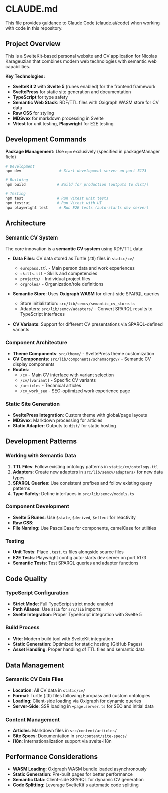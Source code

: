 # CLAUDE.md

This file provides guidance to Claude Code (claude.ai/code) when working with code in this repository.

## Project Overview

This is a SvelteKit-based personal website and CV application for Nicolas Karageuzian that combines modern web technologies with semantic web capabilities.

**Key Technologies:**
- **SvelteKit 2** with **Svelte 5** (runes enabled) for the frontend framework
- **SveltePress** for static site generation and documentation
- **TypeScript** for type safety
- **Semantic Web Stack**: RDF/TTL files with Oxigraph WASM store for CV data
- **Raw CSS** for styling
- **MDSvex** for markdown processing in Svelte
- **Vitest** for unit testing, **Playwright** for E2E testing

## Development Commands

**Package Management:** Use `npm` exclusively (specified in packageManager field)

```bash
# Development
npm dev                 # Start development server on port 5173

# Building
npm build              # Build for production (outputs to dist/)

# Testing
npm test               # Run Vitest unit tests
npm test:ui            # Run Vitest with UI
npx playwright test     # Run E2E tests (auto-starts dev server)
```

## Architecture

### Semantic CV System
The core innovation is a **semantic CV system** using RDF/TTL data:

- **Data Files**: CV data stored as Turtle (.ttl) files in `static/cv/`
  - `europass.ttl` - Main person data and work experiences
  - `skills.ttl` - Skills and competencies
  - `projects/` - Individual project files
  - `orgroles/` - Organization/role definitions

- **Semantic Store**: Uses **Oxigraph WASM** for client-side SPARQL queries
  - Store initialization: `src/lib/semcv/semantic_cv_store.ts`
  - Adapters: `src/lib/semcv/adapters/` - Convert SPARQL results to TypeScript interfaces

- **CV Variants**: Support for different CV presentations via SPARQL-defined variants

### Component Architecture
- **Theme Components**: `src/theme/` - SveltePress theme customization
- **CV Components**: `src/lib/components/schemaorgcv/` - Semantic CV display components
- **Routes**:
  - `/cv` - Main CV interface with variant selection
  - `/cv/[variant]` - Specific CV variants
  - `/articles` - Technical articles
  - `/cv_work_seo` - SEO-optimized work experience page

### Static Site Generation
- **SveltePress Integration**: Custom theme with global/page layouts
- **MDSvex**: Markdown processing for articles
- **Static Adapter**: Outputs to `dist/` for static hosting

## Development Patterns

### Working with Semantic Data
1. **TTL Files**: Follow existing ontology patterns in `static/cv/ontology.ttl`
2. **Adapters**: Create new adapters in `src/lib/semcv/adapters/` for new data types
3. **SPARQL Queries**: Use consistent prefixes and follow existing query patterns
4. **Type Safety**: Define interfaces in `src/lib/semcv/models.ts`

### Component Development
- **Svelte 5 Runes**: Use `$state`, `$derived`, `$effect` for reactivity
- **Raw CSS**: 
- **File Naming**: Use PascalCase for components, camelCase for utilities

### Testing
- **Unit Tests**: Place `.test.ts` files alongside source files
- **E2E Tests**: Playwright config auto-starts dev server on port 5173
- **Semantic Tests**: Test SPARQL queries and adapter functions

## Code Quality

### TypeScript Configuration
- **Strict Mode**: Full TypeScript strict mode enabled
- **Path Aliases**: Use `$lib` for `src/lib` imports
- **Svelte Integration**: Proper TypeScript integration with Svelte 5

### Build Process
- **Vite**: Modern build tool with SvelteKit integration
- **Static Generation**: Optimized for static hosting (GitHub Pages)
- **Asset Handling**: Proper handling of TTL files and semantic data

## Data Management

### Semantic CV Data Files
- **Location**: All CV data in `static/cv/`
- **Format**: Turtle (.ttl) files following Europass and custom ontologies
- **Loading**: Client-side loading via Oxigraph for dynamic queries
- **Server-Side**: SSR loading in `+page.server.ts` for SEO and initial data

### Content Management
- **Articles**: Markdown files in `src/content/articles/`
- **Site Specs**: Documentation in `src/content/site-specs/`
- **i18n**: Internationalization support via svelte-i18n

## Performance Considerations
- **WASM Loading**: Oxigraph WASM bundle loaded asynchronously
- **Static Generation**: Pre-built pages for better performance
- **Semantic Data**: Client-side SPARQL for dynamic CV generation
- **Code Splitting**: Leverage SvelteKit's automatic code splitting